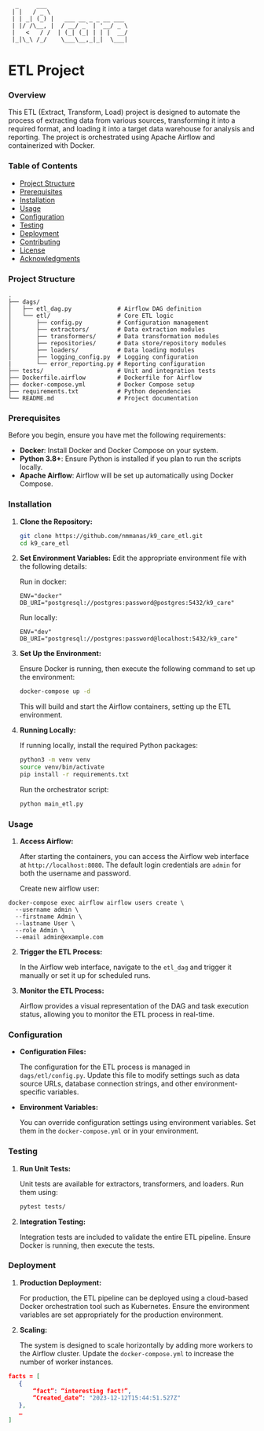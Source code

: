```
  _     ___                       
 | |   / _ \                      
 | | _| (_) |   ___ __ _ _ __ ___ 
 | |/ /\__, |  / __/ _` | '__/ _ \
 |   <   / /  | (_| (_| | | |  __/
 |_|\_\ /_/    \___\__,_|_|  \___|
```                               
# **ETL Project**

### **Overview**

This ETL (Extract, Transform, Load) project is designed to automate the process of extracting data from various sources, transforming it into a required format, and loading it into a target data warehouse for analysis and reporting. The project is orchestrated using Apache Airflow and containerized with Docker.

### **Table of Contents**

- [Project Structure](#project-structure)
- [Prerequisites](#prerequisites)
- [Installation](#installation)
- [Usage](#usage)
- [Configuration](#configuration)
- [Testing](#testing)
- [Deployment](#deployment)
- [Contributing](#contributing)
- [License](#license)
- [Acknowledgments](#acknowledgments)

### **Project Structure**

```
.
├── dags/
│   ├── etl_dag.py             # Airflow DAG definition
│   └── etl/                   # Core ETL logic
│       ├── config.py          # Configuration management
│       ├── extractors/        # Data extraction modules
│       ├── transformers/      # Data transformation modules
│       ├── repositories/      # Data store/repository modules
│       ├── loaders/           # Data loading modules
│       ├── logging_config.py  # Logging configuration
|       └── error_reporting.py # Reporting configuration
├── tests/                     # Unit and integration tests
├── Dockerfile.airflow         # Dockerfile for Airflow
├── docker-compose.yml         # Docker Compose setup
├── requirements.txt           # Python dependencies
└── README.md                  # Project documentation
```

### **Prerequisites**

Before you begin, ensure you have met the following requirements:

- **Docker**: Install Docker and Docker Compose on your system.
- **Python 3.8+**: Ensure Python is installed if you plan to run the scripts locally.
- **Apache Airflow**: Airflow will be set up automatically using Docker Compose.

### **Installation**

1. **Clone the Repository:**

   ```bash
   git clone https://github.com/nmmanas/k9_care_etl.git
   cd k9_care_etl
   ```

2. **Set Environment Variables:**
   Edit the appropriate environment file with the following details:

   Run in docker:
   ```
   ENV="docker"
   DB_URI="postgresql://postgres:password@postgres:5432/k9_care"
   ```

   Run locally:
   ```
   ENV="dev"
   DB_URI="postgresql://postgres:password@localhost:5432/k9_care"
   ```

3. **Set Up the Environment:**

   Ensure Docker is running, then execute the following command to set up the environment:

   ```bash
   docker-compose up -d
   ```

   This will build and start the Airflow containers, setting up the ETL environment.

4. **Running Locally:**

   If running locally, install the required Python packages:

   ```bash
   python3 -m venv venv
   source venv/bin/activate
   pip install -r requirements.txt
   ```

   Run the orchestrator script:

   ```bash
   python main_etl.py
   ```

### **Usage**

1. **Access Airflow:**

   After starting the containers, you can access the Airflow web interface at `http://localhost:8080`. The default login credentials are `admin` for both the username and password.

   Create new airflow user:                                  
  ```
  docker-compose exec airflow airflow users create \
    --username admin \
    --firstname Admin \
    --lastname User \
    --role Admin \
    --email admin@example.com
  ```


2. **Trigger the ETL Process:**

   In the Airflow web interface, navigate to the `etl_dag` and trigger it manually or set it up for scheduled runs.

3. **Monitor the ETL Process:**

   Airflow provides a visual representation of the DAG and task execution status, allowing you to monitor the ETL process in real-time.

### **Configuration**

- **Configuration Files:**
  
  The configuration for the ETL process is managed in `dags/etl/config.py`. Update this file to modify settings such as data source URLs, database connection strings, and other environment-specific variables.

- **Environment Variables:**

  You can override configuration settings using environment variables. Set them in the `docker-compose.yml` or in your environment.

### **Testing**

1. **Run Unit Tests:**

   Unit tests are available for extractors, transformers, and loaders. Run them using:

   ```bash
   pytest tests/
   ```

2. **Integration Testing:**

   Integration tests are included to validate the entire ETL pipeline. Ensure Docker is running, then execute the tests.

### **Deployment**

1. **Production Deployment:**

   For production, the ETL pipeline can be deployed using a cloud-based Docker orchestration tool such as Kubernetes. Ensure the environment variables are set appropriately for the production environment.

2. **Scaling:**

   The system is designed to scale horizontally by adding more workers to the Airflow cluster. Update the `docker-compose.yml` to increase the number of worker instances.

```json
facts = [
   {
	   “fact”: “interesting fact!”,
	   “Created_date”: "2023-12-12T15:44:51.527Z"
   },
   …
]
```

